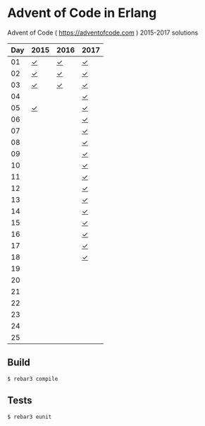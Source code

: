 Advent of Code in Erlang
=====

Advent of Code ( https://adventofcode.com ) 2015-2017 solutions

Day | 2015 | 2016 | 2017
--- | ---- | ---- | ----
01  | [✓](https://github.com/voivoid/erlang-adventofcode/blob/master/src/2015/problem2015_01.erl)     | [✓](https://github.com/voivoid/erlang-adventofcode/blob/master/src/2016/problem2016_01.erl)     | [✓](https://github.com/voivoid/erlang-adventofcode/blob/master/src/2017/problem2017_01.erl) 
02  | [✓](https://github.com/voivoid/erlang-adventofcode/blob/master/src/2015/problem2015_02.erl)     | [✓](https://github.com/voivoid/erlang-adventofcode/blob/master/src/2016/problem2016_02.erl)     |  [✓](https://github.com/voivoid/erlang-adventofcode/blob/master/src/2017/problem2017_02.erl) 
03  | [✓](https://github.com/voivoid/erlang-adventofcode/blob/master/src/2015/problem2015_03.erl)     | [✓](https://github.com/voivoid/erlang-adventofcode/blob/master/src/2016/problem2016_03.erl)     |  [✓](https://github.com/voivoid/erlang-adventofcode/blob/master/src/2017/problem2017_03.erl) 
04  |      |      |  [✓](https://github.com/voivoid/erlang-adventofcode/blob/master/src/2017/problem2017_04.erl) 
05  | [✓](https://github.com/voivoid/erlang-adventofcode/blob/master/src/2015/problem2015_05.erl)     |      |  [✓](https://github.com/voivoid/erlang-adventofcode/blob/master/src/2017/problem2017_05.erl) 
06  |      |      |  [✓](https://github.com/voivoid/erlang-adventofcode/blob/master/src/2017/problem2017_06.erl) 
07  |      |      |  [✓](https://github.com/voivoid/erlang-adventofcode/blob/master/src/2017/problem2017_07.erl) 
08  |      |      |  [✓](https://github.com/voivoid/erlang-adventofcode/blob/master/src/2017/problem2017_08.erl) 
09  |      |      |  [✓](https://github.com/voivoid/erlang-adventofcode/blob/master/src/2017/problem2017_09.erl) 
10  |      |      |  [✓](https://github.com/voivoid/erlang-adventofcode/blob/master/src/2017/problem2017_10.erl) 
11  |      |      |  [✓](https://github.com/voivoid/erlang-adventofcode/blob/master/src/2017/problem2017_11.erl) 
12  |      |      |  [✓](https://github.com/voivoid/erlang-adventofcode/blob/master/src/2017/problem2017_12.erl) 
13  |      |      |  [✓](https://github.com/voivoid/erlang-adventofcode/blob/master/src/2017/problem2017_13.erl) 
14  |      |      |  [✓](https://github.com/voivoid/erlang-adventofcode/blob/master/src/2017/problem2017_14.erl) 
15  |      |      |  [✓](https://github.com/voivoid/erlang-adventofcode/blob/master/src/2017/problem2017_15.erl) 
16  |      |      |  [✓](https://github.com/voivoid/erlang-adventofcode/blob/master/src/2017/problem2017_16.erl) 
17  |      |      |  [✓](https://github.com/voivoid/erlang-adventofcode/blob/master/src/2017/problem2017_17.erl) 
18  |      |      |  [✓](https://github.com/voivoid/erlang-adventofcode/blob/master/src/2017/problem2017_18.erl) 
19  |      |      |  
20  |      |      |  
21  |      |      |  
22  |      |      |  
23  |      |      |  
24  |      |      |  
25  |      |      |  

Build
-----

    $ rebar3 compile

Tests
-----

    $ rebar3 eunit
